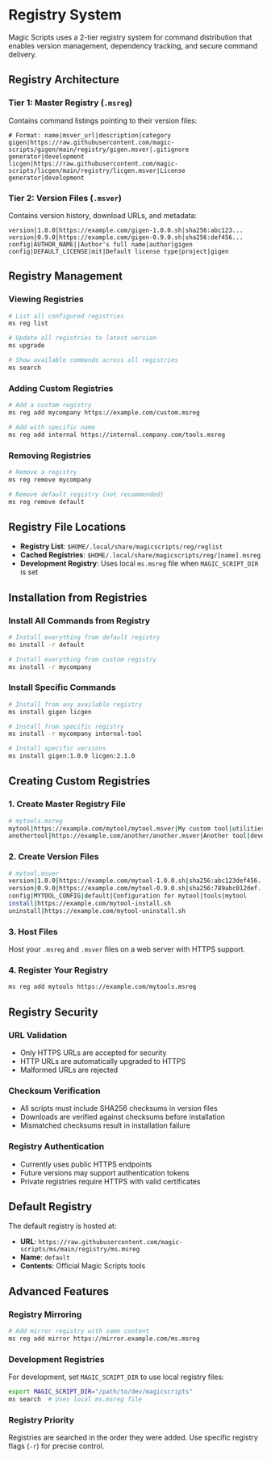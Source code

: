 # Registry System

Magic Scripts uses a 2-tier registry system for command distribution that enables version management, dependency tracking, and secure command delivery.

## Registry Architecture

### Tier 1: Master Registry (`.msreg`)
Contains command listings pointing to their version files:

```
# Format: name|msver_url|description|category
gigen|https://raw.githubusercontent.com/magic-scripts/gigen/main/registry/gigen.msver|.gitignore generator|development
licgen|https://raw.githubusercontent.com/magic-scripts/licgen/main/registry/licgen.msver|License generator|development
```

### Tier 2: Version Files (`.msver`) 
Contains version history, download URLs, and metadata:

```
version|1.0.0|https://example.com/gigen-1.0.0.sh|sha256:abc123...
version|0.9.0|https://example.com/gigen-0.9.0.sh|sha256:def456...
config|AUTHOR_NAME||Author's full name|author|gigen
config|DEFAULT_LICENSE|mit|Default license type|project|gigen
```

## Registry Management

### Viewing Registries

```bash
# List all configured registries
ms reg list

# Update all registries to latest version
ms upgrade

# Show available commands across all registries
ms search
```

### Adding Custom Registries

```bash
# Add a custom registry
ms reg add mycompany https://example.com/custom.msreg

# Add with specific name
ms reg add internal https://internal.company.com/tools.msreg
```

### Removing Registries

```bash
# Remove a registry
ms reg remove mycompany

# Remove default registry (not recommended)
ms reg remove default
```

## Registry File Locations

- **Registry List**: `$HOME/.local/share/magicscripts/reg/reglist`
- **Cached Registries**: `$HOME/.local/share/magicscripts/reg/[name].msreg`
- **Development Registry**: Uses local `ms.msreg` file when `MAGIC_SCRIPT_DIR` is set

## Installation from Registries

### Install All Commands from Registry
```bash
# Install everything from default registry
ms install -r default

# Install everything from custom registry
ms install -r mycompany
```

### Install Specific Commands
```bash
# Install from any available registry
ms install gigen licgen

# Install from specific registry
ms install -r mycompany internal-tool

# Install specific versions
ms install gigen:1.0.0 licgen:2.1.0
```

## Creating Custom Registries

### 1. Create Master Registry File

```bash
# mytools.msreg
mytool|https://example.com/mytool/mytool.msver|My custom tool|utilities
anothertool|https://example.com/another/another.msver|Another tool|development
```

### 2. Create Version Files

```bash
# mytool.msver
version|1.0.0|https://example.com/mytool-1.0.0.sh|sha256:abc123def456...
version|0.9.0|https://example.com/mytool-0.9.0.sh|sha256:789abc012def...
config|MYTOOL_CONFIG|default|Configuration for mytool|tools|mytool
install|https://example.com/mytool-install.sh
uninstall|https://example.com/mytool-uninstall.sh
```

### 3. Host Files
Host your `.msreg` and `.msver` files on a web server with HTTPS support.

### 4. Register Your Registry
```bash
ms reg add mytools https://example.com/mytools.msreg
```

## Registry Security

### URL Validation
- Only HTTPS URLs are accepted for security
- HTTP URLs are automatically upgraded to HTTPS
- Malformed URLs are rejected

### Checksum Verification
- All scripts must include SHA256 checksums in version files
- Downloads are verified against checksums before installation
- Mismatched checksums result in installation failure

### Registry Authentication
- Currently uses public HTTPS endpoints
- Future versions may support authentication tokens
- Private registries require HTTPS with valid certificates

## Default Registry

The default registry is hosted at:
- **URL**: `https://raw.githubusercontent.com/magic-scripts/ms/main/registry/ms.msreg`  
- **Name**: `default`
- **Contents**: Official Magic Scripts tools

## Advanced Features

### Registry Mirroring
```bash
# Add mirror registry with same content
ms reg add mirror https://mirror.example.com/ms.msreg
```

### Development Registries
For development, set `MAGIC_SCRIPT_DIR` to use local registry files:
```bash
export MAGIC_SCRIPT_DIR="/path/to/dev/magicscripts"
ms search  # Uses local ms.msreg file
```

### Registry Priority
Registries are searched in the order they were added. Use specific registry flags (`-r`) for precise control.